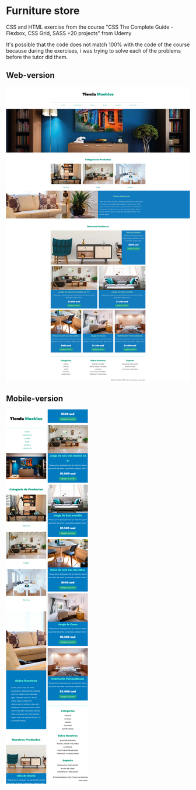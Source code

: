 # Furniture store
CSS and HTML exercise from the course "CSS The Complete Guide - Flexbox, CSS Grid, SASS +20 projects" from Udemy

It's possible that the code does not match 100% with the code of the course because during the exercises, i was trying to solve each of the problems before the tutor did them.

## Web-version
![Web-version](/screenshots/Tienda%20Muebles.jpg)

## Mobile-version
![Mobile-version1](/screenshots/mobile1.jpg) ![Mobile-version2](/screenshots/mobile2.jpg)
